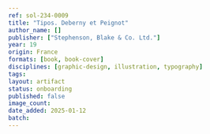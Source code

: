 ```yaml
---
ref: sol-234-0009
title: "Tipos. Deberny et Peignot"
author_name: []
publisher: ["Stephenson, Blake & Co. Ltd."]
year: 19
origin: France
formats: [book, book-cover]
disciplines: [graphic-design, illustration, typography]
tags:
layout: artifact
status: onboarding
published: false
image_count:
date_added: 2025-01-12
batch:
---
```

